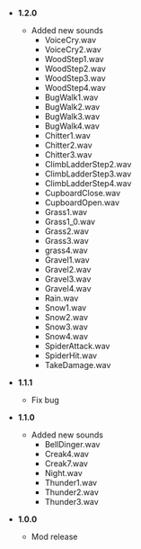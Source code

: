 -   **1.2.0**

    -   Added new sounds
		- VoiceCry.wav
		- VoiceCry2.wav
		- WoodStep1.wav
		- WoodStep2.wav
		- WoodStep3.wav
		- WoodStep4.wav
		- BugWalk1.wav
		- BugWalk2.wav
		- BugWalk3.wav
		- BugWalk4.wav
		- Chitter1.wav
		- Chitter2.wav
		- Chitter3.wav
		- ClimbLadderStep2.wav
		- ClimbLadderStep3.wav
		- ClimbLadderStep4.wav
		- CupboardClose.wav
		- CupboardOpen.wav
		- Grass1.wav
		- Grass1_0.wav
		- Grass2.wav
		- Grass3.wav
		- grass4.wav
		- Gravel1.wav
		- Gravel2.wav
		- Gravel3.wav
		- Gravel4.wav
		- Rain.wav
		- Snow1.wav
		- Snow2.wav
		- Snow3.wav
		- Snow4.wav
		- SpiderAttack.wav
		- SpiderHit.wav
		- TakeDamage.wav
		
-   **1.1.1**

    -   Fix bug

-   **1.1.0**

	-   Added new sounds
		- BellDinger.wav
		- Creak4.wav
		- Creak7.wav
		- Night.wav
		- Thunder1.wav
		- Thunder2.wav
		- Thunder3.wav

-   **1.0.0**

    -   Mod release